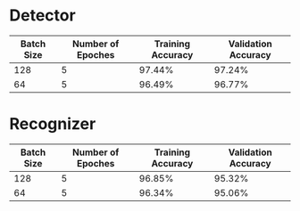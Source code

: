 # Detector
| Batch Size | Number of Epoches | Training Accuracy | Validation Accuracy |
| ------------- | ------------- | ------------- | ------------- |
| 128 | 5 | 97.44% | 97.24% |
| 64  | 5 | 96.49% | 96.77% |

# Recognizer
| Batch Size | Number of Epoches | Training Accuracy | Validation Accuracy |
| ------------- | ------------- | ------------- | ------------- |
| 128 | 5 | 96.85% | 95.32% |
| 64  | 5 | 96.34% | 95.06% |